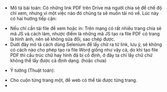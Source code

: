 - Mô tả bài toán: Có những link PDF trên Drive mà người chia sẻ để chế độ chỉ xem, nhưng vì một việc nào đó chúng ta sẽ muốn tải nó về. Lúc này có hai hướng tiếp cận:  
+ Nếu chỉ cần tải file để xem hoặc in: Trên mạng có rất nhiều trang chia sẻ mã JS và cách làm, nhược điểm là những mã JS tạo ra file PDF có trang là hình ảnh, nên sẽ không sửa đổi, sao chép được.  
+ Dưới đây mô tả cách dùng Selenium để lấy chữ ra từ link, lưu ý, sẽ không có cách nào cho phép tạo ra file Word giống như vậy cả, do khi tạo file PDF thì cấu trúc chữ hay hình đã bị cố định, ở đây ta chỉ lấy chữ chứ không thể lấy được cả định dạng. (hoặc chưa)  
- Ý tưởng (Thuật toán): 
+ Cho cuộn từng trang một, để web có thể tải được từng trang.  
+ 
